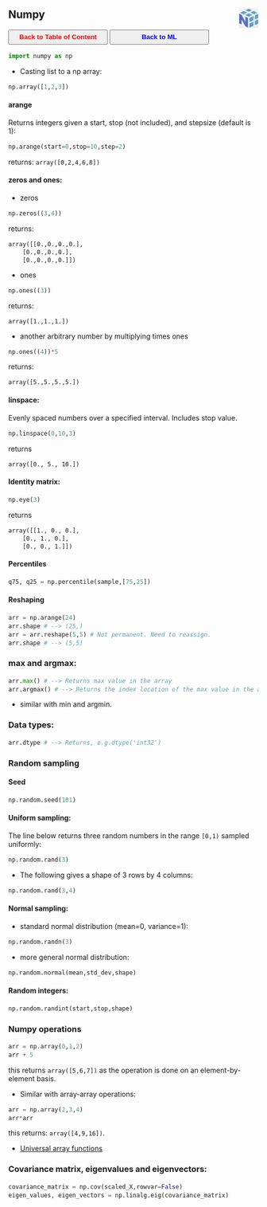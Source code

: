 ## Numpy <img src="../img/numpy_logo.jpg" width="40" height="40" style="float: right;" />

<a><button name="button" style = "color:red;width:200px;height:30px;cursor:pointer" onclick="window.location.href='https://reynier0611.github.io';">**Back to Table of Content**</button></a> <a><button name="button" style = "color:blue;width:200px;height:30px;cursor:pointer" onclick="window.location.href='https://reynier0611.github.io/ml/ml.html';">**Back to ML**</button></a>

```python
import numpy as np
```

- Casting list to a np array:

```python
np.array([1,2,3])
```

#### arange

Returns integers given a start, stop (not included), and stepsize (default is 1):

```python
np.arange(start=0,stop=10,step=2)
```

returns: ```array([0,2,4,6,8])```

#### zeros and ones:

* zeros

```python
np.zeros((3,4))
```

returns:

```
array([[0.,0.,0.,0.],
	[0.,0.,0.,0.],
	[0.,0.,0.,0.]])
```

* ones

```python
np.ones((3))
```

returns:

```
array([1.,1.,1.])
```

* another arbitrary number by multiplying times ones

```python
np.ones((4))*5
```

returns:

```
array([5.,5.,5.,5.])
```

#### linspace:

Evenly spaced numbers over a specified interval. Includes stop value.

```python
np.linspace(0,10,3)
```

returns

```
array([0., 5., 10.])
```

#### Identity matrix:

```python
np.eye(3)
```

returns

```
array([[1., 0., 0.],
	[0., 1., 0.],
	[0., 0., 1.]])
```

#### Percentiles

```python
q75, q25 = np.percentile(sample,[75,25])
```

#### Reshaping

```python
arr = np.arange(24)
arr.shape # --> (25,)
arr = arr.reshape(5,5) # Not permanent. Need to reassign.
arr.shape # --> (5,5)
```

### max and argmax:

```python
arr.max() # --> Returns max value in the array
arr.argmax() # --> Returns the index location of the max value in the array
```

- similar with min and argmin.

### Data types:

```python
arr.dtype # --> Returns, e.g.dtype('int32')
```

### Random sampling

#### Seed

```python
np.random.seed(101)
```

#### Uniform sampling:

The line below returns three random numbers in the range ```[0,1)``` sampled uniformly:

```python
np.random.rand(3)
```

- The following gives a shape of 3 rows by 4 columns:

```python
np.random.rand(3,4)
```

#### Normal sampling:

* standard normal distribution (mean=0, variance=1):

```python
np.random.randn(3)
```

* more general normal distribution:

```python
np.random.normal(mean,std_dev,shape)
```

#### Random integers:

```python
np.random.randint(start,stop,shape)
```

### Numpy operations

```python
arr = np.array(0,1,2)
arr + 5
```

this returns ```array([5,6,7])``` as the operation is done on an element-by-element basis.

- Similar with array-array operations:

```python
arr = np.array(2,3,4)
arr*arr
```

this returns: ```array([4,9,16])```.

* [Universal array functions](https://numpy.org/doc/stable/reference/ufuncs.html)

### Covariance matrix, eigenvalues and eigenvectors:

```python
covariance_matrix = np.cov(scaled_X,rowvar=False)
eigen_values, eigen_vectors = np.linalg.eig(covariance_matrix)
```
